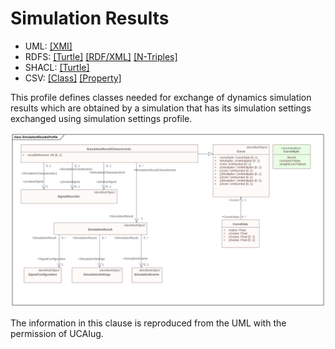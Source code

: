 # Simulation Results

- UML: [[XMI]](./SimulationResults.xmi)
- RDFS: [[Turtle]](./SimulationResults.ttl) [[RDF/XML]](./SimulationResults.rdf) [[N-Triples]](./SimulationResults.nt)
- SHACL: [[Turtle]](./SimulationResultsShape.ttl)
- CSV: [[Class]](./SimulationResultsClass.csv) [[Property]](./SimulationResultsProperty.csv)

This profile defines classes needed for exchange of dynamics simulation results which are obtained by a simulation that has its simulation settings exchanged using simulation settings profile.

![Simulation Results](./SimulationResults.svg)

The information in this clause is reproduced from the UML with the permission of UCAIug.